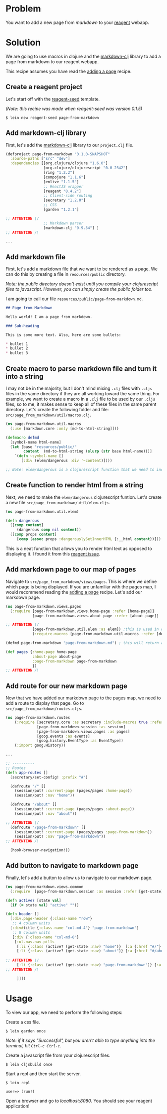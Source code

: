 # Problem

You want to add a new page from *markdown* to your [reagent](https://github.com/holmsand/reagent) webapp.

# Solution

We are going to use macros in clojure and the [markdown-clj](https://github.com/yogthos/markdown-clj) library to add a page from markdown to our reagent webapp.

This recipe assumes you have read the [adding a page](https://github.com/gadfly361/reagent-cookbook/tree/master/adding-a-page) recipe.

## Create a reagent project

Let's start off with the [reagent-seed](https://github.com/gadfly361/reagent-seed) template.

*(Note: this recipe was made when reagent-seed was version 0.1.5)*

```
$ lein new reagent-seed page-from-markdown
```

## Add markdown-clj library

First, let's add the [markdown-clj](https://github.com/yogthos/markdown-clj) library to our `project.clj` file.

```clojure
(defproject page-from-markdown "0.1.0-SNAPSHOT"
  :source-paths ["src" "dev"]
  :dependencies [[org.clojure/clojure "1.6.0"]
                 [org.clojure/clojurescript "0.0-2342"]
                 [ring "1.2.2"]
                 [compojure "1.1.6"]
                 [enlive "1.1.5"]
                 ;; ReactJS wrapper
                 [reagent "0.4.2"]
                 ;; Client-side routing
                 [secretary "1.2.0"]
                 ;; CSS
                 [garden "1.2.1"] 

;; ATTENTION \/
                 ;; Markdown parser
                 [markdown-clj "0.9.54"] ]
;; ATTENTION /\

...
```

## Add markdown file

First, let's add a markdown file that we want to be rendered as a page.  We can do this by creating a file in `resources/public` directory.

*Note: the public directory doesn't exist until you compile your clojurescript files to javascript. However, you can simply create the public folder too.*

I am going to call our file `resources/public/page-from-markdown.md`.

```markdown
## Page from Markdown

Hello world! I am a page from markdown.

### Sub-heading

This is some more text. Also, here are some bullets:

* bullet 1
* bullet 2
* bullet 3
```

## Create macro to parse markdown file and turn it into a string

I may not be in the majority, but I don't mind mixing `.clj` files with `.cljs` files in the same directory if they are all working toward the same thing. For example, we want to create a macro in a `.clj` file to be used by our `.cljs` files, so to me, it makes sense to keep all of these files in the same parent directory.  Let's create the following folder and file: `src/page_from_markdown/util/macros.clj`.

```clojure
(ns page-from-markdown.util.macros
  (:use [markdown.core :only [md-to-html-string]]))

(defmacro defmd
  [symbol-name html-name]
  (let [base "resources/public/"
        content  (md-to-html-string (slurp (str base html-name)))]
    `(defn ~symbol-name []
       [:div (elem/dangerous :div '~content)])))

;; Note: elem/dangerous is a clojurescript function that we need to include whenever we use this macro!
```

## Create function to render html from a string

Next, we need to make the `elem/dangerous` clojurescript funtion.  Let's create a new file `src/page_from_markdown/util/elem.cljs`.

```clojure
(ns page-from-markdown.util.elem)

(defn dangerous
  ([comp content]
     (dangerous comp nil content))
  ([comp props content]
     [comp (assoc props :dangerouslySetInnerHTML {:__html content})]))
```

This is a neat function that allows you to render html text as opposed to displaying it. I found it from this [reagent issue](https://github.com/reagent-project/reagent/issues/14).

## Add markdown page to our map of pages

Navigate to `src/page_from_markdown/views/pages`.  This is where we define which page is being displayed. If you are unfamiliar with the pages map, I would recommend reading the [adding a page](https://github.com/gadfly361/reagent-cookbook/tree/master/adding-a-page) recipe.  Let's add our markdown page.

```clojure
(ns page-from-markdown.views.pages
  (:require [page-from-markdown.views.home-page :refer [home-page]]
            [page-from-markdown.views.about-page :refer [about-page]]

;; ATTENTION \/
            [page-from-markdown.util.elem :as elem]) ;this is used in defmd macro
            (:require-macros [page-from-markdown.util.macros :refer [defmd]]))

(defmd page-from-markdown "page-from-markdown.md") ; this will return a reagent component

(def pages {:home-page home-page
            :about-page about-page
            :page-from-markdown page-from-markdown
            })
;; ATTENTION /\
```

## Add route for our new markdown page

Now that we have added our markdown page to the pages map, we need to add a route to display that page.  Go to `src/page_from_markdown/routes.cljs`.

```clojure
(ns page-from-markdown.routes
    (:require [secretary.core :as secretary :include-macros true :refer [defroute]]
              [page-from-markdown.session :as session]
              [page-from-markdown.views.pages :as pages]
              [goog.events :as events]
              [goog.history.EventType :as EventType])
    (:import goog.History))

...

;; ----------
;; Routes
(defn app-routes []
  (secretary/set-config! :prefix "#")

  (defroute "/" []
    (session/put! :current-page (pages/pages :home-page))
    (session/put! :nav "home"))

  (defroute "/about" []
    (session/put! :current-page (pages/pages :about-page))
    (session/put! :nav "about"))

;; ATTENTION \/
  (defroute "/page-from-markdown" []
    (session/put! :current-page (pages/pages :page-from-markdown))
    (session/put! :nav "page-from-markdown"))
;; ATTENTION /\

  (hook-browser-navigation!))
```

## Add button to navigate to markdown page

Finally, let's add a button to allow us to navigate to our markdown page.

```clojure
(ns page-from-markdown.views.common
  (:require  [page-from-markdown.session :as session :refer [get-state]]))

(defn active? [state val]
  (if (= state val) "active" ""))

(defn header []
  [:div.page-header {:class-name "row"}
   ;; 4 column units
  [:div#title {:class-name "col-md-4"} "page-from-markdown"]
   ;; 8 column units
   [:div {:class-name "col-md-8"}
    [:ul.nav.nav-pills 
     [:li {:class (active? (get-state :nav) "home")}  [:a {:href "#/"} [:span {:class-name "fa fa-home"} " Home"]]]
     [:li {:class (active? (get-state :nav) "about")} [:a {:href "#/about"} "About"]]
	 
;; ATTENTION \/
     [:li {:class (active? (get-state :nav) "page-from-markdown")} [:a {:href "#/page-from-markdown"} "Markdown"]]
;; ATTENTION /\

     ]]])
```

# Usage

To view our app, we need to perform the following steps:

Create a css file.

```
$ lein garden once
```

*Note: if it says "Successful", but you aren't able to type anything into the terminal, hit `Ctrl-c Ctrl-c`.*

Create a javascript file from your clojurescript files.

```
$ lein cljsbuild once
```

Start a repl and then start the server.

```
$ lein repl

user=> (run!)
```

Open a browser and go to *localhost:8080*. You should see your reagent application!
